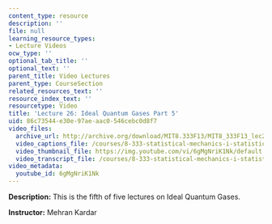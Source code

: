 ```yaml
---
content_type: resource
description: ''
file: null
learning_resource_types:
- Lecture Videos
ocw_type: ''
optional_tab_title: ''
optional_text: ''
parent_title: Video Lectures
parent_type: CourseSection
related_resources_text: ''
resource_index_text: ''
resourcetype: Video
title: 'Lecture 26: Ideal Quantum Gases Part 5'
uid: 86c73544-e30e-97ae-aac0-546cebc0d8f7
video_files:
  archive_url: http://archive.org/download/MIT8.333F13/MIT8_333F13_lec26_300k.mp4
  video_captions_file: /courses/8-333-statistical-mechanics-i-statistical-mechanics-of-particles-fall-2013/04a25d33663252fd9c47ee0fad0c11fa_6gMgNriK1Nk.vtt
  video_thumbnail_file: https://img.youtube.com/vi/6gMgNriK1Nk/default.jpg
  video_transcript_file: /courses/8-333-statistical-mechanics-i-statistical-mechanics-of-particles-fall-2013/fcfa960bd1309c289df2b67f09ee01ad_6gMgNriK1Nk.pdf
video_metadata:
  youtube_id: 6gMgNriK1Nk
---
```


**Description:** This is the fifth of five lectures on Ideal Quantum Gases.

**Instructor:** Mehran Kardar